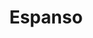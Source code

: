 ---
codehost: https://github.com/https://github.com/federico-terzi/espanso
logohandle: espanso
sort: espanso
title: Espanso
website: https://espanso.org/
---